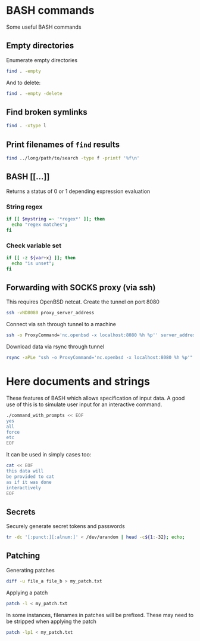 # BASH commands
Some useful BASH commands

## Empty directories
Enumerate empty directories
```bash
find . -empty
```

And to delete:
```bash
find . -empty -delete
```

## Find broken symlinks
```bash
find . -xtype l
```

## Print filenames of `find` results
```bash
find ../long/path/to/search -type f -printf '%f\n'
```

## BASH [[…]]
Returns a status of 0 or 1 depending expression evaluation

### String regex
```bash
if [[ $mystring =~ '*regex*' ]]; then
  echo "regex matches";
fi
```

### Check variable set
```bash
if [[ -z ${var+x} ]]; then
  echo "is unset";
fi
```

## Forwarding with SOCKS proxy (via ssh)
This requires OpenBSD netcat. Create the tunnel on port 8080
```bash
ssh -vND8080 proxy_server_address
```

Connect via ssh through tunnel to a machine
```bash
ssh -o ProxyCommand='nc.openbsd -x localhost:8080 %h %p'' server_address
```

Download data via rsync through tunnel
```bash
rsync -aPLe "ssh -o ProxyCommand='nc.openbsd -x localhost:8080 %h %p'" server_address:src/ dest/
```

# Here documents and strings
These features of BASH which allows specification of input data. A good use of this is to simulate user input for an
interactive command.
```bash
./command_with_prompts << EOF
yes
all
force
etc
EOF
```

It can be used in simply cases too:
```bash
cat << EOF
this data will
be provided to cat
as if it was done
interactively
EOF
```

## Secrets
Securely generate secret tokens and passwords
```bash
tr -dc '[:punct:][:alnum:]' < /dev/urandom | head -c${1:-32}; echo;
```

## Patching
Generating patches
```bash
diff -u file_a file_b > my_patch.txt
```

Applying a patch
```bash
patch -l < my_patch.txt
```

In some instances, filenames in patches will be prefixed. These may need to be stripped when applying the patch
```bash
patch -lp1 < my_patch.txt
```
